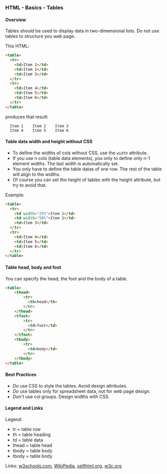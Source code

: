 ### HTML - Basics - Tables

#### Overview

Tables should be used to display data in two-dimensional lists.
Do not use tables to structure you web page.
 
This HTML:
``` html
<table>
  <tr>
    <td>Item 1</td>
    <td>Item 2</td>
    <td>Item 3</td>
  </tr>
  <tr>
    <td>Item 4</td>
    <td>Item 5</td>
    <td>Item 6</td>
  </tr>
</table>
```

produces that result:
```
  Item 1    Item 2    Item 3
  Item 4    Item 5    Item 6
```

#### Table data width and height without CSS

* To define the widths of cols without CSS, use the `width` attribute.
* If you use n cols (table data elements), you only to define only n-1
  element widths. The last width is automatically set.
* You only have to define the table datas of one row. The rest of the
  table will align to the widths.
* Of course you can set the height of tables with the height attribute,
  but try to avoid that.

Example:
``` html
<table>
  <tr>
    <td width="25%">Item 1</td>
    <td width="50%">Item 2</td>
    <td>Item 3</td>
  </tr>
  <tr>
    <td>Item 4</td>
    <td>Item 5</td>
    <td>Item 6</td>
  </tr>
</table>
```

#### Table head, body and foot

You can specify the head, the foot and the body of a table.
``` html
<table>
    <thead>
        <tr>
          <th>head</th>
        </tr>
    </thead>
    <tfoot>
        <tr>
          <td>foot</td>
        </tr>
    </tfoot>
    <tbody>
        <tr>
          <td>body</td>
        </tr>
    </tbody>
</table>
```

#### Best Practices

* _Do_ use CSS to style the tables. Avoid design attributes.
* _Do_ use tables only for spreadsheet data, not for web page design.
* _Don't_ use col groups. Design widths with CSS.

#### Legend and Links

Legend:
* tr = table row
* th = table heading
* td = table data
* thead = table head
* tbody = table body
* tbody = table body

Links:
[w3schools.com](http://www.w3schools.com/tags/tag_table.asp),
[WikiPedia](https://en.wikipedia.org/wiki/HTML_element#table_tag),
[selfhtml.org](https://wiki.selfhtml.org/wiki/Table),
[w3c.org](https://www.w3.org/TR/html5/tabular-data.html)